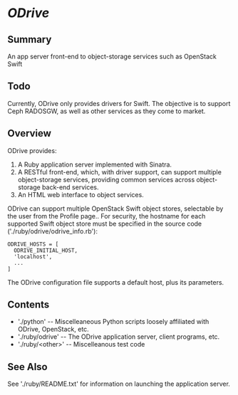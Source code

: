 
<!--![ODrive](./images/ODrive.png "ODrive")-->
*ODrive*
========

Summary
-------

An app server front-end to object-storage services
such as OpenStack Swift

Todo
----

Currently, ODrive only provides drivers for Swift.  The objective is to
support Ceph RADOSGW, as well as other services as they come to market.

Overview
--------

ODrive provides:
  1. A Ruby application server implemented with Sinatra.
  2. A RESTful front-end, which, with driver support, can support
     multiple object-storage services, providing common services across
     object-storage back-end services.
  3. An HTML web interface to object services.

ODrive can support multiple OpenStack Swift object stores, selectable by
the user from the Profile page..  For security, the hostname for each
supported Swift object store must be specified in the source code
('./ruby/odrive/odrive_info.rb'):

    ODRIVE_HOSTS = [
      ODRIVE_INITIAL_HOST,
      'localhost',
      ...
    ]

The ODrive configuration file supports a default host, plus its
parameters.

Contents
--------

* './python' -- Miscelleaneous Python scripts loosely affiliated with ODrive, OpenStack, etc.
* './ruby/odrive' -- The ODrive application server, client programs, etc.
* './ruby/&lt;other&gt;' -- Miscelleanous test code

See Also
--------

See './ruby/README.txt' for information on launching the application server.

